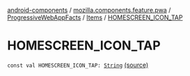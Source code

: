 [android-components](../../../index.md) / [mozilla.components.feature.pwa](../../index.md) / [ProgressiveWebAppFacts](../index.md) / [Items](index.md) / [HOMESCREEN_ICON_TAP](./-h-o-m-e-s-c-r-e-e-n_-i-c-o-n_-t-a-p.md)

# HOMESCREEN_ICON_TAP

`const val HOMESCREEN_ICON_TAP: `[`String`](https://kotlinlang.org/api/latest/jvm/stdlib/kotlin/-string/index.html) [(source)](https://github.com/mozilla-mobile/android-components/blob/master/components/feature/pwa/src/main/java/mozilla/components/feature/pwa/ProgressiveWebAppFacts.kt#L21)